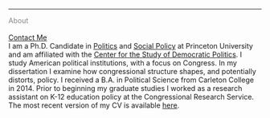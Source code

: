 <hr>
<div class="row">
  <div class="column" style="color:#888">
            About <br> <br>
            <a href="https://leahrosenstiel.github.io/contactme.html">Contact Me</a>   
            </div>
  <div class="column">
I am a Ph.D. Candidate in <a href="https://politics.princeton.edu/">Politics</a> and <a href="http://wws.princeton.edu/graduate-programs/programs-and-certificates/joint-degree-program-social-policy">Social Policy</a> at Princeton University and am affiliated with the <a href="https://csdp.princeton.edu/">Center for the Study of Democratic Politics</a>. I study American political institutions, with a focus on Congress.  In my dissertation I examine how congressional structure shapes, and potentially distorts, policy. I received a B.A. in Political Science from Carleton College in 2014. Prior to beginning my graduate studies I worked as a research assistant on K-12 education policy at the Congressional Research Service. <br>
The most recent version of my CV is available <a href="https://leahrosenstiel.github.io/Rosenstiel_Current_CV.pdf">here</a>.
</div>

  </div>
  

